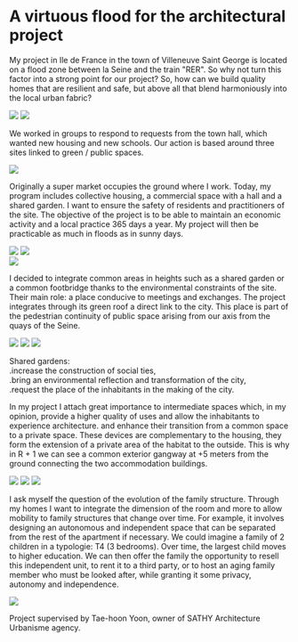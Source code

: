 
# A virtuous flood for the architectural project


My project in Ile de France in the town of Villeneuve Saint George is located on a flood zone between la Seine and the train "RER". So why not turn this factor into a strong point for our project?
So, how can we build quality homes that are resilient and safe, but above all that blend harmoniously into the local urban fabric?

![](111.png?raw=true)
![](222.png?raw=true)

We worked in groups to respond to requests from the town hall, which wanted new housing and new schools. Our action is based around three sites linked to green / public spaces.                                                                                         

![](333.png?raw=true)

Originally a super market occupies the ground where I work. Today, my program includes collective housing, a commercial space with a hall and a shared garden. I want to ensure the safety of residents and practitioners of the site. The objective of the project is to be able to maintain an economic activity and a local practice 365 days a year. My project will then be practicable as much in floods as in sunny days.                                                                                   

![](444.png?raw=true)
![](555.png?raw=true)                                                                            
![](666.png?raw=true)

I decided to integrate common areas in heights such as a shared garden or a common footbridge thanks to the environmental constraints of the site. Their main role: a place conducive to meetings and exchanges. The project integrates through its green roof a direct link to the city. This place is part of the pedestrian continuity of public space arising from our axis from the quays of the Seine.

                                                                                                                                
![](777.png?raw=true)
![](888.png?raw=true)
![](999.png?raw=true)

Shared gardens:                                                                                                                   
.increase the construction of social ties,                                                                                      
.bring an environmental reflection and transformation of the city,                                                                
.request the place of the inhabitants in the making of the city.


In my project I attach great importance to intermediate spaces which, in my opinion, provide a higher quality of uses and allow the inhabitants to experience architecture.
and enhance their transition from a common space to a private space. These devices are complementary to the housing, they form the extension of a private area of ​​the habitat to the outside. This is why in R + 1 we can see a common exterior gangway at +5 meters from the ground connecting the two accommodation buildings.                                                             


![](10.png?raw=true)
![](11.png?raw=true)
![](12.png?raw=true)

I ask myself the question of the evolution of the family structure. Through my homes I want to integrate the dimension of the room and more to allow mobility to family structures that change over time. For example, it involves designing an autonomous and independent space that can be separated from the rest of the apartment if necessary. We could imagine a family of 2 children in a typologie: T4 (3 bedrooms). Over time, the largest child moves to higher education. We can then offer the family the opportunity to resell this independent unit, to rent it to a third party, or to host an aging family member who must be looked after, while granting it some privacy, autonomy and independence.                                                        

![](13.png?raw=true)
                                                                                                                               
Project supervised by Tae-hoon Yoon, owner of SATHY Architecture Urbanisme agency.                                                                                                                   

